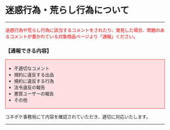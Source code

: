 # 迷惑行為・荒らし行為について
<hr>
<font color="#ff0000">迷惑行為や荒らし行為に該当するコメントをされたり、発見した場合、問題のあるコメントが書かれている対象商品ページより「通報」ください。</font>

<h3>【通報できる内容】</h3>
<div style="padding: 3px; margin-top: 15px; margin-bottom: 15px; border: 1px solid #ff3333; background-color: #ffe0e2;">
<ul>
<li>不適切なコメント</li>
<li>規約に違反する出品</li>
<li>規約に違反する行為</li>
<li>法令違反の報告</li>
<li>悪質ユーザーの報告</li>
<li>その他
</ul>
</div>

コネポケ事務局にて内容を確認されていただき、適切に対応いたします。
<hr>